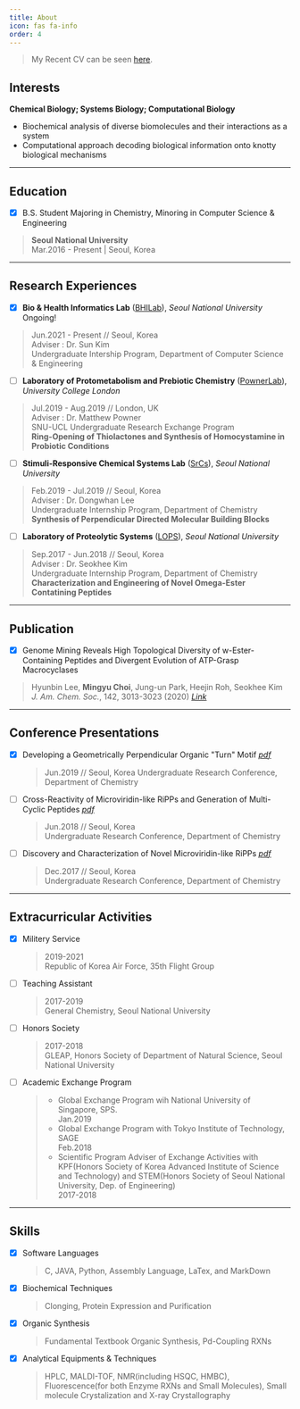 ```yaml
---
title: About
icon: fas fa-info
order: 4
---
```


> My Recent CV can be seen [here](https://github.com/Chemgyu/chemgyu.github.io/blob/master/PDFfiles/CV_MinGyu_Choi.pdf).<br>

## Interests<br>

**Chemical Biology; Systems Biology; Computational Biology**
- Biochemical analysis of diverse biomolecules and their interactions as a system
- Computational approach decoding biological information onto knotty biological mechanisms

---

## Education<br>

- [x] B.S. Student Majoring in Chemistry, Minoring in Computer Science & Engineering<br>
> **Seoul National University**<br>
> Mar.2016 - Present | Seoul, Korea

---

## Research Experiences<br>

 - [x] **Bio & Health Informatics Lab** ([BHILab](https://bhi-kimlab.github.io/)), *Seoul National University* <br>
 Ongoing!
 > Jun.2021 - Present // Seoul, Korea<br>
 > Adviser : Dr. Sun Kim<br>
 > Undergraduate Intership Program, Department of Computer Science & Engineering <br>
 - [ ] **Laboratory of Protometabolism and Prebiotic Chemistry** ([PownerLab](https://pownerlab.com/)), *University College London* 
 > Jul.2019 - Aug.2019 // London, UK<br>
 > Adviser : Dr. Matthew Powner <br> 
 > SNU-UCL Undergraduate Research Exchange Program<br>
 > **Ring-Opening of Thiolactones and Synthesis of Homocystamine in Probiotic Conditions** 
 - [ ] **Stimuli-Responsive Chemical Systems Lab** ([SrCs](https://www.leelab.snu.ac.kr/)), *Seoul National University*
 > Feb.2019 - Jul.2019 // Seoul, Korea<br>
 > Adviser : Dr. Dongwhan Lee <br> 
 > Undergraduate Internship Program, Department of Chemistry<br>
 > **Synthesis of Perpendicular Directed Molecular Building Blocks**
 - [ ] **Laboratory of Proteolytic Systems** ([LOPS](https://shkim115.wixsite.com/skimlab)), *Seoul National University*
 > Sep.2017 - Jun.2018 // Seoul, Korea<br>
 > Adviser : Dr. Seokhee Kim <br> 
 > Undergraduate Internship Program, Department of Chemistry<br>
 > **Characterization and Engineering of Novel Omega-Ester Contatining Peptides**

---

## Publication

- [x] Genome Mining Reveals High Topological Diversity of w-Ester-Containing Peptides and Divergent Evolution of ATP-Grasp Macrocyclases
> Hyunbin Lee, **Mingyu Choi**, Jung-un Park, Heejin Roh, Seokhee Kim<br>
> *J. Am. Chem. Soc.*, 142, 3013-3023 (2020) *[Link](https://pubs.acs.org/doi/abs/10.1021/jacs.9b12076)*

---

## Conference Presentations

- [x] Developing a Geometrically Perpendicular Organic "Turn" Motif *[pdf](https://github.com/Chemgyu/chemgyu.github.io/blob/master/PDFfiles/Developing%20a%20Geometrically%20Perpendicullar%20Organic%20%22Turn%22%20Motif.pdf)*<bf>
  > Jun.2019 // Seoul, Korea<bf>
  > Undergraduate Research Conference, Department of Chemistry
- [ ] Cross-Reactivity of Microviridin-like RiPPs and Generation of Multi-Cyclic Peptides *[pdf](https://github.com/Chemgyu/chemgyu.github.io/blob/master/PDFfiles/Cross-Reactivity%20of%20Mv-like%20RiPPs%20and%20Generation%20of%20Multi-Cyclic%20Peptides.pdf)*<bf>
  > Jun.2018 // Seoul, Korea<br>
  > Undergraduate Research Conference, Department of Chemistry
- [ ] Discovery and Characterization of Novel Microviridin-like RiPPs *[pdf](https://github.com/Chemgyu/chemgyu.github.io/blob/master/PDFfiles/Discovery%20and%20Characterization%20of%20Novel%20Mv-like%20RiPPs.pdf)*
  > Dec.2017 // Seoul, Korea<br>
  > Undergraduate Research Conference, Department of Chemistry
  
---
  
## Extracurricular Activities

- [x] Militery Service
  > 2019-2021<br>
  > Republic of Korea Air Force, 35th Flight Group
- [ ] Teaching Assistant
  > 2017-2019<br>
  > General Chemistry, Seoul National University
- [ ] Honors Society
  > 2017-2018<br>
  > GLEAP, Honors Society of Department of Natural Science, Seoul National University
- [ ] Academic Exchange Program
  > - Global Exchange Program wih National University of Singapore, SPS.<br>
      Jan.2019 
  > - Global Exchange Program with Tokyo Institute of Technology, SAGE<br>
      Feb.2018
  > - Scientific Program Adviser of Exchange Activities with KPF(Honors Society of Korea Advanced Institute of Science and Technology) and STEM(Honors Society of Seoul National University, Dep. of Engineering)<br>
      2017-2018
      
---

## Skills

- [x] Software Languages
  > C, JAVA, Python, Assembly Language, LaTex, and MarkDown
- [x] Biochemical Techniques
  > Clonging, Protein Expression and Purification
- [x] Organic Synthesis
  > Fundamental Textbook Organic Synthesis, Pd-Coupling RXNs
- [x] Analytical Equipments & Techniques
  > HPLC, MALDI-TOF, NMR(including HSQC, HMBC), Fluorescence(for both Enzyme RXNs and Small Molecules), Small molecule Crystalization and X-ray Crystallography

